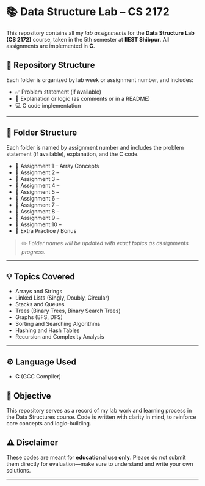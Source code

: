 # 📚 Data Structure Lab – CS 2172

This repository contains all my *lab assignments* for the **Data Structure Lab (CS 2172)** course, taken in the 5th semester at **IIEST Shibpur**. All assignments are implemented in **C**.

## 📁 Repository Structure

Each folder is organized by lab week or assignment number, and includes:
- ✅ Problem statement (if available)
- 🧠 Explanation or logic (as comments or in a README)
- 💻 C code implementation

---

## 📁 Folder Structure

Each folder is named by assignment number and includes the problem statement (if available), explanation, and the C code.

- 📁 Assignment 1 – Array Concepts
- 📁 Assignment 2 – 
- 📁 Assignment 3 – 
- 📁 Assignment 4 – 
- 📁 Assignment 5 – 
- 📁 Assignment 6 – 
- 📁 Assignment 7 – 
- 📁 Assignment 8 – 
- 📁 Assignment 9 – 
- 📁 Assignment 10 – 
- 📁 Extra Practice / Bonus

> ✏️ *Folder names will be updated with exact topics as assignments progress.*

---

## 💡 Topics Covered

- Arrays and Strings
- Linked Lists (Singly, Doubly, Circular)
- Stacks and Queues
- Trees (Binary Trees, Binary Search Trees)
- Graphs (BFS, DFS)
- Sorting and Searching Algorithms
- Hashing and Hash Tables
- Recursion and Complexity Analysis

---

## ⚙️ Language Used

- **C** (GCC Compiler)

## 🧠 Objective

This repository serves as a record of my lab work and learning process in the Data Structures course. Code is written with clarity in mind, to reinforce core concepts and logic-building.

## ⚠️ Disclaimer

These codes are meant for **educational use only**. Please do not submit them directly for evaluation—make sure to understand and write your own solutions.

---

